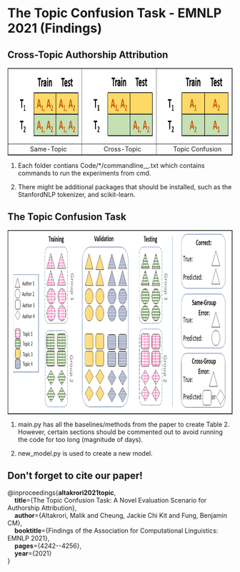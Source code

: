 
<h1>The Topic Confusion Task - EMNLP 2021 (Findings)</h1>
<h2>Cross-Topic Authorship Attribution</h2>
<table border="1" align="center">
  <tr>
    <td><img src="/images/Picture3.png" alt="" height=160 width=300 /></td>
    <td><img src="/images/Picture1.png" alt="" height=160 width=300 /></td>
    <td><img src="/images/Picture4.png" alt="" height=160 width=300 /></td>
  </tr>
  <tr>
    <td align="center">&nbsp;&nbsp;&nbsp;&nbsp;Same-Topic</td>
    <td align="center">&nbsp;&nbsp;&nbsp;&nbsp;Cross-Topic</td>
    <td align="center">&nbsp;&nbsp;&nbsp;&nbsp;Topic Confusion</td>
  </tr>
</table>

1. Each folder contians Code/*/commandline__.txt which contains commands to run the experiments from cmd.

2. There might be additional packages that should be installed, such as the StanfordNLP tokenizer, and scikit-learn. 

<h2>The Topic Confusion Task</h2>
<table border="1" align="center">
  
  <tr>
    <td><img src="/images/Presentation1.png" alt="" height=400 width=800 /></td>    
  </tr>
</table>

1. main.py has all the baselines/methods from the paper to create Table 2. However, certain sections should be commented out to avoid running the code for too long (magnitude of days).

2. new_model.py is used to create a new model.

<h2>Don't forget to cite our paper!</h2>
@inproceedings{<b>altakrori2021topic</b>,<br>
&nbsp;&nbsp;&nbsp;&nbsp;<b>title</b>={The Topic Confusion Task: A Novel Evaluation Scenario for Authorship Attribution},<br>  
&nbsp;&nbsp;&nbsp;&nbsp;<b>author</b>={Altakrori, Malik and Cheung, Jackie Chi Kit and Fung, Benjamin CM},<br> 
&nbsp;&nbsp;&nbsp;&nbsp;<b>booktitle</b>={Findings of the Association for Computational Linguistics: EMNLP 2021},<br> 
&nbsp;&nbsp;&nbsp;&nbsp;<b>pages</b>={4242--4256},<br> 
&nbsp;&nbsp;&nbsp;&nbsp;<b>year</b>={2021}<br>   
}
